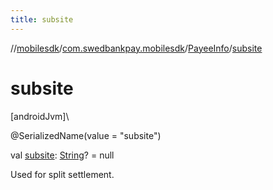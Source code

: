 ```yaml
---
title: subsite
---
```

//[mobilesdk](../../../index.html)/[com.swedbankpay.mobilesdk](../index.html)/[PayeeInfo](index.html)/[subsite](subsite.html)



# subsite



[androidJvm]\




@SerializedName(value = "subsite")



val [subsite](subsite.html): [String](https://kotlinlang.org/api/latest/jvm/stdlib/kotlin/-string/index.html)? = null



Used for split settlement.




